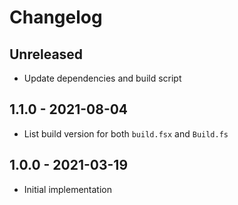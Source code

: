 # Changelog

<!-- There is always Unreleased section on the top. Subsections (Add, Changed, Fix, Removed) should be Add as needed. -->
## Unreleased
- Update dependencies and build script

## 1.1.0 - 2021-08-04
- List build version for both `build.fsx` and `Build.fs`

## 1.0.0 - 2021-03-19
- Initial implementation
